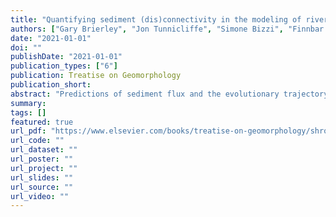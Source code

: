 ```yaml
---
title: "Quantifying sediment (dis)connectivity in the modeling of river systems"
authors: ["Gary Brierley", "Jon Tunnicliffe", "Simone Bizzi", "Finnbar Lee", "George Perry", "Ronald Pöppl", "Kirstie Fryirs"]
date: "2021-01-01"
doi: ""
publishDate: "2021-01-01"
publication_types: ["6"]
publication: Treatise on Geomorphology
publication_short:
abstract: "Predictions of sediment flux and the evolutionary trajectory of river systems cannot be conducted effectively independent from quantitative understandings of sediment (dis)connectivity. This requires analysis of structural and functional interactions within and between landscape compartments, and the way these interactions play out at the catchment scale. Building upon a conceptualization of connected and disconnected landscapes, this chapter reviews recent modeling applications that quantify these cross-scalar relationships, highlighting applications in different settings. A summary of approaches to analysis of ecological (dis)connectivity relationships in river systems highlights significant prospects for future interdisciplinary research applications."
summary:
tags: []
featured: true
url_pdf: "https://www.elsevier.com/books/treatise-on-geomorphology/shroder/978-0-12-818234-5"
url_code: ""
url_dataset: ""
url_poster: ""
url_project: ""
url_slides: ""
url_source: ""
url_video: ""
---
```

